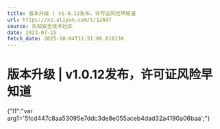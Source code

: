 ```yaml
---
title: 版本升级 | v1.0.12发布，许可证风险早知道
url: https://xz.aliyun.com/t/12697
source: 先知安全技术社区
date: 2023-07-15
fetch_date: 2025-10-04T11:51:06.616130
---
```


# 版本升级 | v1.0.12发布，许可证风险早知道

{"l1":"var arg1='5fcd447c8aa53095e7ddc3de8e055aceb4dad32a4190a06baa';"}